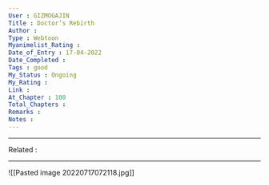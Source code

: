 ```yaml
---
User : GIZMOGAJIN
Title : Doctor’s Rebirth
Author : 
Type : Webtoon
Myanimelist_Rating : 
Date_of_Entry : 17-04-2022 
Date_Completed : 
Tags : good 
My_Status : Ongoing
My_Rating : 
Link : 
At_Chapter : 100
Total_Chapters : 
Remarks : 
Notes : 
---
```

---
Related : 

---
![[Pasted image 20220717072118.jpg]]